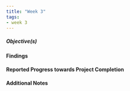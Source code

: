 ```yaml
---
title: "Week 3"
tags:
- week 3
---
```


##### Objective(s)



#### Findings 



#### Reported Progress towards Project Completion



#### Additional Notes


